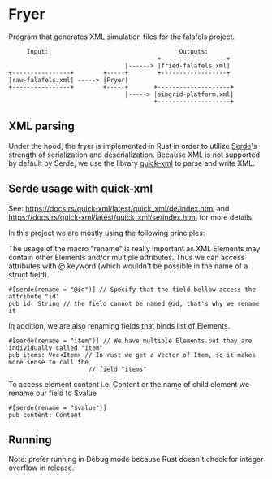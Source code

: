 # Fryer

Program that generates XML simulation files for the falafels project.

```
     Input:                                    Outputs:
                                         +------------------+
                                |------> |fried-falafels.xml|
+----------------+        +-----+        +------------------+
|raw-falafels.xml| -----> |Fryer|
+----------------+        +-----+       +--------------------+
                                |-----> |simgrid-platform.xml|
                                        +--------------------+
```

## XML parsing 

Under the hood, the fryer is implemented in Rust in order to utilize [Serde](https://serde.rs/)'s strength of serialization and 
deserialization.
Because XML is not supported by default by Serde, we use the library [quick-xml](https://docs.rs/quick-xml/latest/quick_xml/index.html)
to parse and write XML. 

## Serde usage with quick-xml

See: https://docs.rs/quick-xml/latest/quick_xml/de/index.html and
https://docs.rs/quick-xml/latest/quick_xml/se/index.html for more details.

In this project we are mostly using the following principles:

The usage of the macro "rename" is really important as XML Elements may contain other
Elements and/or multiple attributes. Thus we can access attributes with @ keyword (which
wouldn't be possible in the name of a struct field). 
```
#[serde(rename = "@id")] // Specify that the field bellow access the attribute "id"
pub id: String // the field cannot be named @id, that's why we rename it
```

In addition, we are also renaming fields that binds list of Elements.
```
#[serde(rename = "item")] // We have multiple Elements but they are individually called "item"
pub items: Vec<Item> // In rust we get a Vector of Item, so it makes more sense to call the
                      // field "items"
```

To access element content i.e. <elem>Content</elem> or the name of child element <elem><content></content><elem> we
rename our field to $value
```
#[serde(rename = "$value")]
pub content: Content
```

## Running

Note: prefer running in Debug mode because Rust doesn't check for integer overflow in release.
